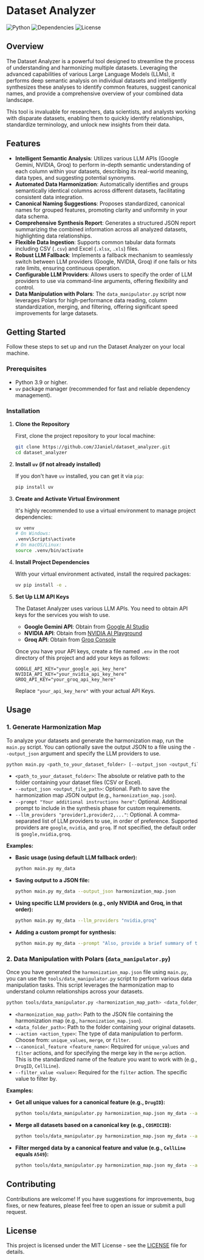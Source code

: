 # Dataset Analyzer

![Python](https://img.shields.io/badge/Python-3.9%2B-blue?logo=python&logoColor=white)
![Dependencies](https://img.shields.io/badge/Dependencies-uv-brightgreen)
![License](https://img.shields.io/badge/License-MIT-yellow)

## Overview

The Dataset Analyzer is a powerful tool designed to streamline the process of understanding and harmonizing multiple datasets. Leveraging the advanced capabilities of various Large Language Models (LLMs), it performs deep semantic analysis on individual datasets and intelligently synthesizes these analyses to identify common features, suggest canonical names, and provide a comprehensive overview of your combined data landscape.

This tool is invaluable for researchers, data scientists, and analysts working with disparate datasets, enabling them to quickly identify relationships, standardize terminology, and unlock new insights from their data.

## Features

-   **Intelligent Semantic Analysis**: Utilizes various LLM APIs (Google Gemini, NVIDIA, Groq) to perform in-depth semantic understanding of each column within your datasets, describing its real-world meaning, data types, and suggesting potential synonyms.
-   **Automated Data Harmonization**: Automatically identifies and groups semantically identical columns across different datasets, facilitating consistent data integration.
-   **Canonical Naming Suggestions**: Proposes standardized, canonical names for grouped features, promoting clarity and uniformity in your data schema.
-   **Comprehensive Synthesis Report**: Generates a structured JSON report summarizing the combined information across all analyzed datasets, highlighting data relationships.
-   **Flexible Data Ingestion**: Supports common tabular data formats including CSV (`.csv`) and Excel (`.xlsx`, `.xls`) files.
-   **Robust LLM Fallback**: Implements a fallback mechanism to seamlessly switch between LLM providers (Google, NVIDIA, Groq) if one fails or hits rate limits, ensuring continuous operation.
-   **Configurable LLM Providers**: Allows users to specify the order of LLM providers to use via command-line arguments, offering flexibility and control.
-   **Data Manipulation with Polars**: The `data_manipulator.py` script now leverages Polars for high-performance data reading, column standardization, merging, and filtering, offering significant speed improvements for large datasets.

## Getting Started

Follow these steps to set up and run the Dataset Analyzer on your local machine.

### Prerequisites

-   Python 3.9 or higher.
-   `uv` package manager (recommended for fast and reliable dependency management).

### Installation

1.  **Clone the Repository**

    First, clone the project repository to your local machine:

    ```bash
    git clone https://github.com/JJaniel/dataset_analyzer.git
    cd dataset_analyzer
    ```

2.  **Install `uv` (if not already installed)**

    If you don't have `uv` installed, you can get it via `pip`:

    ```bash
    pip install uv
    ```

3.  **Create and Activate Virtual Environment**

    It's highly recommended to use a virtual environment to manage project dependencies:

    ```bash
    uv venv
    # On Windows:
    .venv\Scripts\activate
    # On macOS/Linux:
    source .venv/bin/activate
    ```

4.  **Install Project Dependencies**

    With your virtual environment activated, install the required packages:

    ```bash
    uv pip install -e .
    ```

5.  **Set Up LLM API Keys**

    The Dataset Analyzer uses various LLM APIs. You need to obtain API keys for the services you wish to use.

    -   **Google Gemini API**: Obtain from [Google AI Studio](https://aistudio.google.com/)
    -   **NVIDIA API**: Obtain from [NVIDIA AI Playground](https://build.nvidia.com/)
    -   **Groq API**: Obtain from [Groq Console](https://console.groq.com/)

    Once you have your API keys, create a file named `.env` in the root directory of this project and add your keys as follows:

    ```dotenv
    GOOGLE_API_KEY="your_google_api_key_here"
    NVIDIA_API_KEY="your_nvidia_api_key_here"
    GROQ_API_KEY="your_groq_api_key_here"
    ```

    Replace `"your_api_key_here"` with your actual API Keys.

## Usage

### 1. Generate Harmonization Map

To analyze your datasets and generate the harmonization map, run the `main.py` script. You can optionally save the output JSON to a file using the `--output_json` argument and specify the LLM providers to use.

```bash
python main.py <path_to_your_dataset_folder> [--output_json <output_file_path>] [--prompt "Your additional instructions here"] [--llm_providers "provider1,provider2,..."]
```

-   `<path_to_your_dataset_folder>`: The absolute or relative path to the folder containing your dataset files (CSV or Excel).
-   `--output_json <output_file_path>`: Optional. Path to save the harmonization map JSON output (e.g., `harmonization_map.json`).
-   `--prompt "Your additional instructions here"`: Optional. Additional prompt to include in the synthesis phase for custom requirements.
-   `--llm_providers "provider1,provider2,..."`: Optional. A comma-separated list of LLM providers to use, in order of preference. Supported providers are `google`, `nvidia`, and `groq`. If not specified, the default order is `google,nvidia,groq`.

**Examples:**

-   **Basic usage (using default LLM fallback order):**

    ```bash
    python main.py my_data
    ```

-   **Saving output to a JSON file:**

    ```bash
    python main.py my_data --output_json harmonization_map.json
    ```

-   **Using specific LLM providers (e.g., only NVIDIA and Groq, in that order):**

    ```bash
    python main.py my_data --llm_providers "nvidia,groq"
    ```

-   **Adding a custom prompt for synthesis:**

    ```bash
    python main.py my_data --prompt "Also, provide a brief summary of the most important findings."
    ```

### 2. Data Manipulation with Polars (`data_manipulator.py`)

Once you have generated the `harmonization_map.json` file using `main.py`, you can use the `tools/data_manipulator.py` script to perform various data manipulation tasks. This script leverages the harmonization map to understand column relationships across your datasets.

```bash
python tools/data_manipulator.py <harmonization_map_path> <data_folder_path> --action <action_type> [--canonical_feature <feature_name>] [--filter_value <value>]
```

-   `<harmonization_map_path>`: Path to the JSON file containing the harmonization map (e.g., `harmonization_map.json`).
-   `<data_folder_path>`: Path to the folder containing your original datasets.
-   `--action <action_type>`: The type of data manipulation to perform. Choose from: `unique_values`, `merge`, or `filter`.
-   `--canonical_feature <feature_name>`: Required for `unique_values` and `filter` actions, and for specifying the merge key in the `merge` action. This is the standardized name of the feature you want to work with (e.g., `DrugID`, `CellLine`).
-   `--filter_value <value>`: Required for the `filter` action. The specific value to filter by.

**Examples:**

-   **Get all unique values for a canonical feature (e.g., `DrugID`):**

    ```bash
    python tools/data_manipulator.py harmonization_map.json my_data --action unique_values --canonical_feature DrugID
    ```

-   **Merge all datasets based on a canonical key (e.g., `COSMICID`):**

    ```bash
    python tools/data_manipulator.py harmonization_map.json my_data --action merge --canonical_feature COSMICID
    ```

-   **Filter merged data by a canonical feature and value (e.g., `CellLine` equals `A549`):**

    ```bash
    python tools/data_manipulator.py harmonization_map.json my_data --action filter --canonical_feature CellLine --filter_value A549
    ```

## Contributing

Contributions are welcome! If you have suggestions for improvements, bug fixes, or new features, please feel free to open an issue or submit a pull request.

## License

This project is licensed under the MIT License - see the [LICENSE](LICENSE) file for details.
